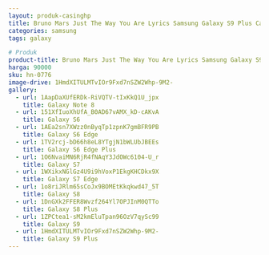 ```yaml
---
layout: produk-casinghp
title: Bruno Mars Just The Way You Are Lyrics Samsung Galaxy S9 Plus Case
categories: samsung
tags: galaxy

# Produk
product-title: Bruno Mars Just The Way You Are Lyrics Samsung Galaxy S9 Plus Case
harga: 90000
sku: hn-0776
image-drive: 1HmdXITULMTvIOr9Fxd7nSZW2Whp-9M2-
gallery:
  - url: 1AapDaXUfERDk-RiVQTV-tIxKkQ1U_jpx
    title: Galaxy Note 8
  - url: 151XfIuoXhUfA_B0AD67vAMX_kD-cAKvA
    title: Galaxy S6
  - url: 1AEa2sn7XWzz0nByqTp1zpnK7gmBFR9PB
    title: Galaxy S6 Edge
  - url: 1TV2rcj-bD66h8eL8YTgjN1bWLUbJBEEs
    title: Galaxy S6 Edge Plus
  - url: 1O6NvaiMN6RjR4fNAqY3JdOWc6104-U_r
    title: Galaxy S7
  - url: 1WXikxNGlGz4U9i9hVoxP1EkgKHCDkx9X
    title: Galaxy S7 Edge
  - url: 1o8riJRlm65sCoJx9BOMEtKkqkwd47_5T
    title: Galaxy S8
  - url: 1DnGXk2FFER8Wvzf264Yl7OPJInM0QTTo
    title: Galaxy S8 Plus
  - url: 1ZPCtea1-sM2kmEluTpan96OzV7qySc99
    title: Galaxy S9
  - url: 1HmdXITULMTvIOr9Fxd7nSZW2Whp-9M2-
    title: Galaxy S9 Plus
---
```

